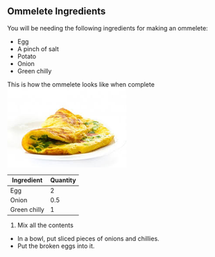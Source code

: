 ## Ommelete Ingredients
You will be needing the following ingredients for making an ommelete:
* Egg
* A pinch of salt
* Potato
* Onion
* Green chilly

This is how the ommelete looks like when complete ![click here](Ommelete.png)

Ingredient | Quantity
-----------|----------
Egg | 2
Onion | 0.5
Green chilly | 1

1. Mix all the contents
  - In a bowl, put sliced pieces of onions and chillies.
  - Put the broken eggs into it.
